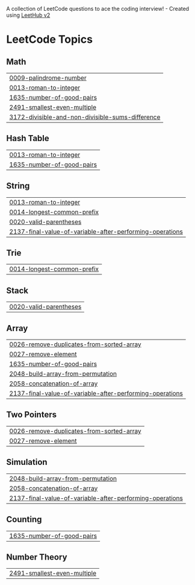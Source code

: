 A collection of LeetCode questions to ace the coding interview! - Created using [LeetHub v2](https://github.com/arunbhardwaj/LeetHub-2.0)
<!---LeetCode Topics Start-->
# LeetCode Topics
## Math
|  |
| ------- |
| [0009-palindrome-number](https://github.com/vahaabbb/task/tree/master/0009-palindrome-number) |
| [0013-roman-to-integer](https://github.com/vahaabbb/task/tree/master/0013-roman-to-integer) |
| [1635-number-of-good-pairs](https://github.com/vahaabbb/task/tree/master/1635-number-of-good-pairs) |
| [2491-smallest-even-multiple](https://github.com/vahaabbb/task/tree/master/2491-smallest-even-multiple) |
| [3172-divisible-and-non-divisible-sums-difference](https://github.com/vahaabbb/task/tree/master/3172-divisible-and-non-divisible-sums-difference) |
## Hash Table
|  |
| ------- |
| [0013-roman-to-integer](https://github.com/vahaabbb/task/tree/master/0013-roman-to-integer) |
| [1635-number-of-good-pairs](https://github.com/vahaabbb/task/tree/master/1635-number-of-good-pairs) |
## String
|  |
| ------- |
| [0013-roman-to-integer](https://github.com/vahaabbb/task/tree/master/0013-roman-to-integer) |
| [0014-longest-common-prefix](https://github.com/vahaabbb/task/tree/master/0014-longest-common-prefix) |
| [0020-valid-parentheses](https://github.com/vahaabbb/task/tree/master/0020-valid-parentheses) |
| [2137-final-value-of-variable-after-performing-operations](https://github.com/vahaabbb/task/tree/master/2137-final-value-of-variable-after-performing-operations) |
## Trie
|  |
| ------- |
| [0014-longest-common-prefix](https://github.com/vahaabbb/task/tree/master/0014-longest-common-prefix) |
## Stack
|  |
| ------- |
| [0020-valid-parentheses](https://github.com/vahaabbb/task/tree/master/0020-valid-parentheses) |
## Array
|  |
| ------- |
| [0026-remove-duplicates-from-sorted-array](https://github.com/vahaabbb/task/tree/master/0026-remove-duplicates-from-sorted-array) |
| [0027-remove-element](https://github.com/vahaabbb/task/tree/master/0027-remove-element) |
| [1635-number-of-good-pairs](https://github.com/vahaabbb/task/tree/master/1635-number-of-good-pairs) |
| [2048-build-array-from-permutation](https://github.com/vahaabbb/task/tree/master/2048-build-array-from-permutation) |
| [2058-concatenation-of-array](https://github.com/vahaabbb/task/tree/master/2058-concatenation-of-array) |
| [2137-final-value-of-variable-after-performing-operations](https://github.com/vahaabbb/task/tree/master/2137-final-value-of-variable-after-performing-operations) |
## Two Pointers
|  |
| ------- |
| [0026-remove-duplicates-from-sorted-array](https://github.com/vahaabbb/task/tree/master/0026-remove-duplicates-from-sorted-array) |
| [0027-remove-element](https://github.com/vahaabbb/task/tree/master/0027-remove-element) |
## Simulation
|  |
| ------- |
| [2048-build-array-from-permutation](https://github.com/vahaabbb/task/tree/master/2048-build-array-from-permutation) |
| [2058-concatenation-of-array](https://github.com/vahaabbb/task/tree/master/2058-concatenation-of-array) |
| [2137-final-value-of-variable-after-performing-operations](https://github.com/vahaabbb/task/tree/master/2137-final-value-of-variable-after-performing-operations) |
## Counting
|  |
| ------- |
| [1635-number-of-good-pairs](https://github.com/vahaabbb/task/tree/master/1635-number-of-good-pairs) |
## Number Theory
|  |
| ------- |
| [2491-smallest-even-multiple](https://github.com/vahaabbb/task/tree/master/2491-smallest-even-multiple) |
<!---LeetCode Topics End-->